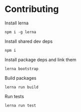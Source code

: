 # Contributing

Install lerna

    npm i -g lerna

Install shared dev deps

    npm i

Install package deps and link them

    lerna bootstrap

Build packages

    lerna run build

Run tests

    lerna run test
